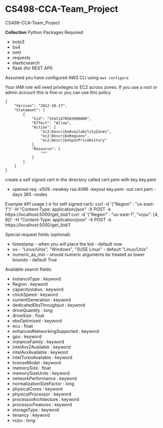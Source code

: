 # CS498-CCA-Team_Project
CS498-CCA-Team_Project


**Collection**
Python Packages Required:
 - boto3
 - bs4
 - lxml
 - requests
 - elasticsearch
 - flask (for REST API)

Assumed you have configured AWS CLI using 
`aws configure`

Your IAM role will need privileges to EC2 across zones.  If you use a root or admin account this is fine or you can use this policy
```
{
    "Version": "2012-10-17",
    "Statement": [
        {
            "Sid": "Stmt1470583998000",
            "Effect": "Allow",
            "Action": [
                "ec2:DescribeAvailabilityZones",
                "ec2:DescribeRegions",
                "ec2:DescribeSpotPriceHistory"
            ],
            "Resource": [
                "*"
            ]
        }
    ]
}
```

create a self signed cert in the directory called cert.pem with key key.pem
   - openssl req -x509 -newkey rsa:4096 -keyout key.pem -out cert.pem -days 365 -nodes

Example API usage (-k for self signed cert):
curl -d '{"Region" : "us-east-1"}' -H "Content-Type: application/json" -X POST -k https://localhost:5000/get_bid/1
curl -d '{"Region" : "us-east-1", "vcpu": [4, 8]}' -H "Content-Type: application/json" -X POST -k https://localhost:5000/get_bid/1

Special request fields (optional):
 - timestamp - when you will place the bid - default now
 - os - "Linux/Unix", "Windows", "SUSE Linux" - default "Linux/Unix"
 - numeric_as_min - should numeric arguments be treated as lower bounds - default True

Available search fields:
 - InstanceType : keyword
 - Region : keyword
 - capacitystatus : keyword
 - clockSpeed : keyword
 - currentGeneration : keyword
 - dedicatedEbsThroughput : keyword
 - driveQuantity : long
 - driveSize : float
 - ebsOptimized : keyword
 - ecu : float
 - enhancedNetworkingSupported : keyword
 - gpu : keyword
 - instanceFamily : keyword
 - intelAvx2Available : keyword
 - intelAvxAvailable : keyword
 - intelTurboAvailable : keyword
 - licenseModel : keyword
 - memorySize : float
 - memorySizeUnits : keyword
 - networkPerformance : keyword
 - normalizationSizeFactor : long
 - physicalCores : keyword
 - physicalProcessor : keyword
 - processorArchitecture : keyword
 - processorFeatures : keyword
 - storageType : keyword
 - tenancy : keyword
 - vcpu : long

